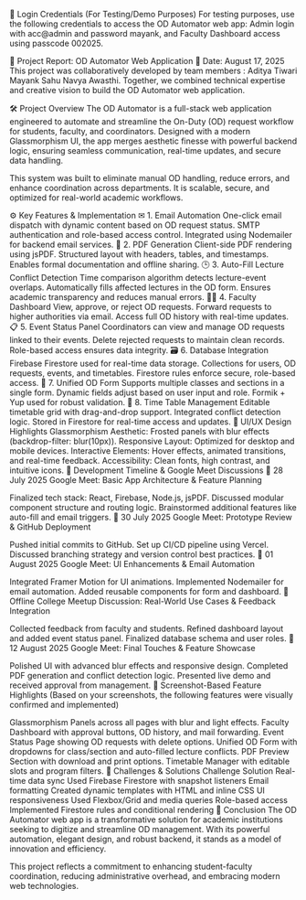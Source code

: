 🔐 Login Credentials (For Testing/Demo Purposes)
 For testing purposes, use the following credentials to access the OD Automator web app: 
Admin login with acc@admin 
and password mayank, 
and 
Faculty Dashboard access using passcode 002025.


🧠 Project Report: OD Automator Web Application
📅 Date: August 17, 2025
This project was collaboratively developed by team members :
 Aditya Tiwari 
Mayank Sahu 
Navya Awasthi. 
Together, we combined technical expertise and creative vision to build the OD Automator web application.


🛠 Project Overview
The OD Automator is a full-stack web application engineered to automate and streamline the On-Duty (OD) request workflow for students, faculty, and coordinators. Designed with a modern Glassmorphism UI, the app merges aesthetic finesse with powerful backend logic, ensuring seamless communication, real-time updates, and secure data handling.

This system was built to eliminate manual OD handling, reduce errors, and enhance coordination across departments. It is scalable, secure, and optimized for real-world academic workflows.

⚙ Key Features & Implementation
✉ 1. Email Automation
One-click email dispatch with dynamic content based on OD request status.
SMTP authentication and role-based access control.
Integrated using Nodemailer for backend email services.
📄 2. PDF Generation
Client-side PDF rendering using jsPDF.
Structured layout with headers, tables, and timestamps.
Enables formal documentation and offline sharing.
🕒 3. Auto-Fill Lecture Conflict Detection
Time comparison algorithm detects lecture-event overlaps.
Automatically fills affected lectures in the OD form.
Ensures academic transparency and reduces manual errors.
🧑‍🏫 4. Faculty Dashboard
View, approve, or reject OD requests.
Forward requests to higher authorities via email.
Access full OD history with real-time updates.
📋 5. Event Status Panel
Coordinators can view and manage OD requests linked to their events.
Delete rejected requests to maintain clean records.
Role-based access ensures data integrity.
🗃 6. Database Integration
Firebase Firestore used for real-time data storage.
Collections for users, OD requests, events, and timetables.
Firestore rules enforce secure, role-based access.
🧾 7. Unified OD Form
Supports multiple classes and sections in a single form.
Dynamic fields adjust based on user input and role.
Formik + Yup used for robust validation.
📆 8. Time Table Management
Editable timetable grid with drag-and-drop support.
Integrated conflict detection logic.
Stored in Firestore for real-time access and updates.
🎨 UI/UX Design Highlights
Glassmorphism Aesthetic: Frosted panels with blur effects (backdrop-filter: blur(10px)).
Responsive Layout: Optimized for desktop and mobile devices.
Interactive Elements: Hover effects, animated transitions, and real-time feedback.
Accessibility: Clean fonts, high contrast, and intuitive icons.
📅 Development Timeline & Google Meet Discussions
🔹 28 July 2025
Google Meet: Basic App Architecture & Feature Planning

Finalized tech stack: React, Firebase, Node.js, jsPDF.
Discussed modular component structure and routing logic.
Brainstormed additional features like auto-fill and email triggers.
🔹 30 July 2025
Google Meet: Prototype Review & GitHub Deployment

Pushed initial commits to GitHub.
Set up CI/CD pipeline using Vercel.
Discussed branching strategy and version control best practices.
🔹 01 August 2025
Google Meet: UI Enhancements & Email Automation

Integrated Framer Motion for UI animations.
Implemented Nodemailer for email automation.
Added reusable components for form and dashboard.
🔹 Offline College Meetup
Discussion: Real-World Use Cases & Feedback Integration

Collected feedback from faculty and students.
Refined dashboard layout and added event status panel.
Finalized database schema and user roles.
🔹 12 August 2025
Google Meet: Final Touches & Feature Showcase

Polished UI with advanced blur effects and responsive design.
Completed PDF generation and conflict detection logic.
Presented live demo and received approval from management.
📸 Screenshot-Based Feature Highlights
(Based on your screenshots, the following features were visually confirmed and implemented)

Glassmorphism Panels across all pages with blur and light effects.
Faculty Dashboard with approval buttons, OD history, and mail forwarding.
Event Status Page showing OD requests with delete options.
Unified OD Form with dropdowns for class/section and auto-filled lecture conflicts.
PDF Preview Section with download and print options.
Timetable Manager with editable slots and program filters.
🧩 Challenges & Solutions
Challenge	Solution
Real-time data sync	Used Firebase Firestore with snapshot listeners
Email formatting	Created dynamic templates with HTML and inline CSS
UI responsiveness	Used Flexbox/Grid and media queries
Role-based access	Implemented Firestore rules and conditional rendering
🏁 Conclusion
The OD Automator web app is a transformative solution for academic institutions seeking to digitize and streamline OD management. With its powerful automation, elegant design, and robust backend, it stands as a model of innovation and efficiency.

This project reflects a commitment to enhancing student-faculty coordination, reducing administrative overhead, and embracing modern web technologies.
